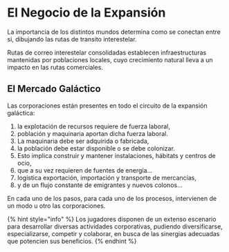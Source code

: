 # El Negocio de la Expansión

La importancia de los distintos mundos determina como se conectan entre si, dibujando las rutas de transito interestelar.

Rutas de correo interestelar consolidadas establecen infraestructuras mantenidas por poblaciones locales, cuyo crecimiento natural lleva a un impacto en las rutas comerciales.

## El Mercado Galáctico

Las corporaciones están presentes en todo el circuito de la expansión galáctica:

1. la explotación de recursos requiere de fuerza laboral,
2. población y maquinaria aportan dicha fuerza laboral.
3. La maquinaria debe ser adquirida o fabricada,
4. la población debe estar disponible o se debe colonizar.
5. Esto implica construir y mantener instalaciones, hábitats y centros de ocio,
6. que a su vez requieren de fuentes de energía...
7. logística exportación, importación y transporte de mercancías,
8. y de un flujo constante de emigrantes y nuevos colonos...

En cada uno de los pasos, para cada uno de los procesos, intervienen de un modo u otro las corporaciones.

{% hint style="info" %}
Los jugadores disponen de un extenso escenario para desarrollar diversas actividades corporativas, pudiendo diversificarse, especializarse, competir y colaborar, en busca de las sinergias adecuadas que potencien sus beneficios.
{% endhint %}
